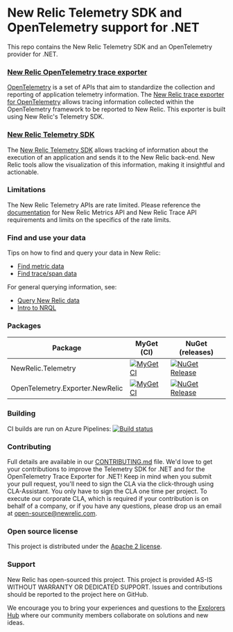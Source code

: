 # New Relic Telemetry SDK and OpenTelemetry support for .NET

This repo contains the New Relic Telemetry SDK and an OpenTelemetry provider for .NET.


### [New Relic OpenTelemetry trace exporter](./src/OpenTelemetry.Exporter.NewRelic/README.md)
[OpenTelemetry](https://opentelemetry.io/) is a set of APIs that aim to standardize the collection and reporting of application telemetry information.  The [New Relic trace exporter for OpenTelemetry](./src/OpenTelemetry.Exporter.NewRelic/README.md) allows tracing information collected within the OpenTelemetry framework to be reported to New Relic.  This exporter is built using New Relic's Telemetry SDK.


### [New Relic Telemetry SDK](./src/NewRelic.Telemetry/README.md)
The [New Relic Telemetry SDK](./src/NewRelic.Telemetry/README.md) allows tracking of information about the execution of an application and sends it to the New Relic back-end.  New Relic tools allow the visualization of this information, making it insightful and actionable.


### Limitations
The New Relic Telemetry APIs are rate limited. Please reference the [documentation](https://github.com/newrelic/newrelic-telemetry-sdk-specs) for New Relic Metrics API and New Relic Trace API requirements and limits on the specifics of the rate limits.

### Find and use your data

Tips on how to find and query your data in New Relic:
- [Find metric data](https://docs.newrelic.com/docs/data-ingest-apis/get-data-new-relic/metric-api/introduction-metric-api#find-data)
- [Find trace/span data](https://docs.newrelic.com/docs/understand-dependencies/distributed-tracing/trace-api/introduction-trace-api#view-data)

For general querying information, see:
- [Query New Relic data](https://docs.newrelic.com/docs/using-new-relic/data/understand-data/query-new-relic-data)
- [Intro to NRQL](https://docs.newrelic.com/docs/query-data/nrql-new-relic-query-language/getting-started/introduction-nrql)

### Packages

| Package | MyGet (CI) | NuGet (releases) |
| ------- | ---------- | ---------------- |
| NewRelic.Telemetry | [![MyGet CI][myget-image-NewRelic-Telemetry]][myget-url-NewRelic-Telemetry] | [![NuGet Release][nuget-image-NewRelic-Telemetry]][nuget-url-NewRelic-Telemetry] |
| OpenTelemetry.Exporter.NewRelic | [![MyGet CI][myget-image-OpenTelemetry-Exporter-NewRelic]][myget-url-OpenTelemetry-Exporter-NewRelic] | [![NuGet Release][nuget-image-OpenTelemetry-Exporter-NewRelic]][nuget-url-OpenTelemetry-Exporter-NewRelic] |

### Building
CI builds are run on Azure Pipelines: 
[![Build status](https://dev.azure.com/NRAzurePipelines/dotnet/_apis/build/status/newrelic.newrelic-telemetry-sdk-dotnet?branchName=master)](https://dev.azure.com/NRAzurePipelines/dotnet/_build/latest?definitionId=17&branchName=master)


### Contributing
Full details are available in our [CONTRIBUTING.md](CONTRIBUTING.md) file. We'd love to get your contributions to improve the Telemetry SDK for .NET and for the OpenTelemetry Trace Exporter for .NET! Keep in mind when you submit your pull request, you'll need to sign the CLA via the click-through using CLA-Assistant. You only have to sign the CLA one time per project. To execute our corporate CLA, which is required if your contribution is on behalf of a company, or if you have any questions, please drop us an email at open-source@newrelic.com.


### Open source license
This project is distributed under the [Apache 2 license](LICENSE).


### Support
New Relic has open-sourced this project. This project is provided AS-IS WITHOUT WARRANTY OR DEDICATED SUPPORT. Issues and contributions should be reported to the project here on GitHub.

We encourage you to bring your experiences and questions to the [Explorers Hub](https://discuss.newrelic.com) where our community members collaborate on solutions and new ideas.

[myget-image-NewRelic-Telemetry]:                   https://img.shields.io/myget/newrelic/vpre/NewRelic.Telemetry.svg
[myget-url-NewRelic-Telemetry]:                     https://www.myget.org/feed/newrelic/package/nuget/NewRelic.Telemetry
[nuget-image-NewRelic-Telemetry]:                   https://img.shields.io/nuget/vpre/NewRelic.Telemetry.svg
[nuget-url-NewRelic-Telemetry]:                     https://www.nuget.org/packages/NewRelic.Telemetry

[myget-image-OpenTelemetry-Exporter-NewRelic]:      https://img.shields.io/myget/newrelic/vpre/OpenTelemetry.Exporter.NewRelic.svg
[myget-url-OpenTelemetry-Exporter-NewRelic]:        https://www.myget.org/feed/newrelic/package/nuget/OpenTelemetry.Exporter.NewRelic
[nuget-image-OpenTelemetry-Exporter-NewRelic]:      https://img.shields.io/nuget/vpre/OpenTelemetry.Exporter.NewRelic.svg
[nuget-url-OpenTelemetry-Exporter-NewRelic]:        https://www.nuget.org/packages/OpenTelemetry.Exporter.NewRelic
